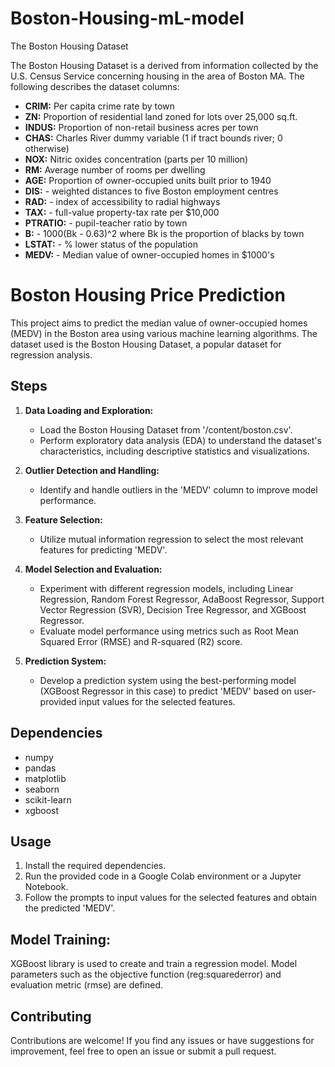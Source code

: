 # Boston-Housing-mL-model
The Boston Housing Dataset

The Boston Housing Dataset is a derived from information collected by the U.S. Census Service concerning housing in the area of Boston MA. The following describes the dataset columns:

* **CRIM:** Per capita crime rate by town
* **ZN:** Proportion of residential land zoned for lots over 25,000 sq.ft.
* **INDUS:** Proportion of non-retail business acres per town
* **CHAS:** Charles River dummy variable (1 if tract bounds river; 0 otherwise)
* **NOX:** Nitric oxides concentration (parts per 10 million)
* **RM:** Average number of rooms per dwelling
* **AGE:** Proportion of owner-occupied units built prior to 1940
* **DIS:** - weighted distances to five Boston employment centres
* **RAD:** - index of accessibility to radial highways
* **TAX:** - full-value property-tax rate per $10,000
* **PTRATIO:** - pupil-teacher ratio by town
* **B:** - 1000(Bk - 0.63)^2 where Bk is the proportion of blacks by town
* **LSTAT:** - % lower status of the population
* **MEDV:** - Median value of owner-occupied homes in $1000's
# Boston Housing Price Prediction

This project aims to predict the median value of owner-occupied homes (MEDV) in the Boston area using various machine learning algorithms. The dataset used is the Boston Housing Dataset, a popular dataset for regression analysis.

## Steps

1. **Data Loading and Exploration:**
   - Load the Boston Housing Dataset from '/content/boston.csv'.
   - Perform exploratory data analysis (EDA) to understand the dataset's characteristics, including descriptive statistics and visualizations.

2. **Outlier Detection and Handling:**
   - Identify and handle outliers in the 'MEDV' column to improve model performance.

3. **Feature Selection:**
   - Utilize mutual information regression to select the most relevant features for predicting 'MEDV'.

4. **Model Selection and Evaluation:**
   - Experiment with different regression models, including Linear Regression, Random Forest Regressor, AdaBoost Regressor, Support Vector Regression (SVR), Decision Tree Regressor, and XGBoost Regressor.
   - Evaluate model performance using metrics such as Root Mean Squared Error (RMSE) and R-squared (R2) score.

5. **Prediction System:**
   - Develop a prediction system using the best-performing model (XGBoost Regressor in this case) to predict 'MEDV' based on user-provided input values for the selected features.

## Dependencies

- numpy
- pandas
- matplotlib
- seaborn
- scikit-learn
- xgboost

## Usage

1. Install the required dependencies.
2. Run the provided code in a Google Colab environment or a Jupyter Notebook.
3. Follow the prompts to input values for the selected features and obtain the predicted 'MEDV'.

## Model Training:

XGBoost library is used to create and train a regression model.
Model parameters such as the objective function (reg:squarederror) and evaluation metric (rmse) are defined.

## Contributing

Contributions are welcome! If you find any issues or have suggestions for improvement, feel free to open an issue or submit a pull request.
